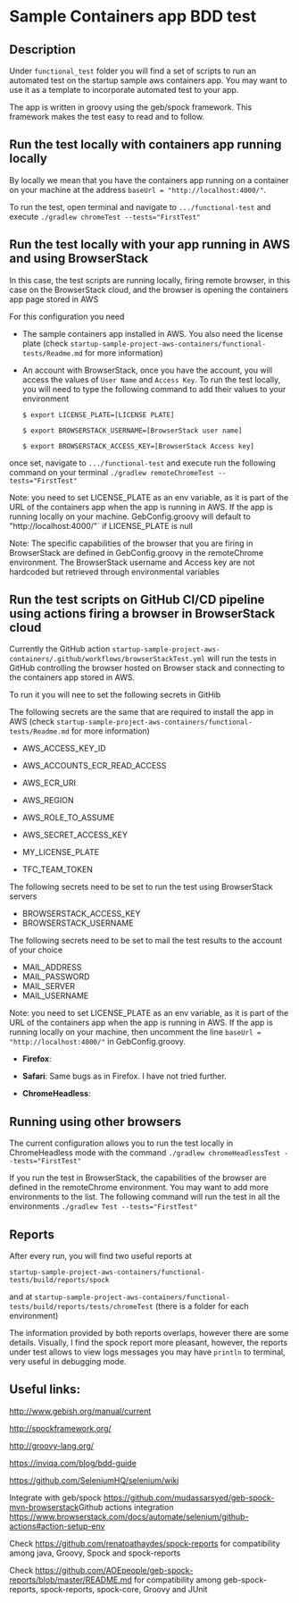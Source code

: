 # Sample Containers app BDD test
## Description
Under `functional_test` folder you will find a set of scripts to run an automated test on the startup sample aws containers app. You may want to use it as a template to incorporate automated test to your app.

The app is written in groovy using the geb/spock framework. This framework makes the test easy to read and to follow.

## Run the test locally with containers app running locally
By locally we mean that you have the containers app running on a container on your machine at the address `baseUrl = "http://localhost:4000/"`.

To run the test, open terminal and navigate to `.../functional-test` and execute 
`./gradlew chromeTest --tests="FirstTest"`


## Run the test locally with your app running in AWS and using BrowserStack
In this case, the test scripts are running locally, firing remote browser, in this case on the BrowserStack cloud, and the browser is opening the containers app page stored in AWS

For this configuration you need 
- The sample containers app installed in AWS. You also need the license plate (check `startup-sample-project-aws-containers/functional-tests/Readme.md` for more information)

- An account with BrowserStack, once you have the account, you will access the values of `User Name` and `Access Key`. To run the test locally, you will need to type the following command to add their values to your environment

  `$ export LICENSE_PLATE=[LICENSE PLATE]`
  
  `$ export BROWSERSTACK_USERNAME=[BrowserStack user name]`
  
  `$ export BROWSERSTACK_ACCESS_KEY=[BrowserStack Access key]`

once set, navigate to `.../functional-test` and execute run the following command on your terminal
`./gradlew remoteChromeTest --tests="FirstTest"`


Note: you need to set LICENSE_PLATE as an env variable, as it is part of the URL of the containers app when the app is running in AWS. If the app is running locally on your machine. GebConfig.groovy will default to "http://localhost:4000/"` if LICENSE_PLATE is null

Note: The specific capabilities of the browser that you are firing in BrowserStack are defined in GebConfig.groovy in the remoteChrome environment. The BrowserStack username and Access key are not hardcoded but retrieved through environmental variables
## Run the test scripts on GitHub CI/CD pipeline using actions firing a browser in BrowserStack cloud 
Currently the GitHub action `startup-sample-project-aws-containers/.github/workflows/browserStackTest.yml` will run the tests in GitHub controlling the browser hosted on Browser stack and connecting to the containers app stored in AWS.

To run it you will nee to set the following secrets in GitHib

The following secrets are the same that are required to install the app in AWS (check `startup-sample-project-aws-containers/functional-tests/Readme.md` for more information)
- AWS_ACCESS_KEY_ID
- AWS_ACCOUNTS_ECR_READ_ACCESS
- AWS_ECR_URI
- AWS_REGION
- AWS_ROLE_TO_ASSUME
- AWS_SECRET_ACCESS_KEY

- MY_LICENSE_PLATE
- TFC_TEAM_TOKEN

The following secrets need to be set to run the test using BrowserStack servers
- BROWSERSTACK_ACCESS_KEY
- BROWSERSTACK_USERNAME

The following secrets need to be set to mail the test results to the account of your choice
- MAIL_ADDRESS
- MAIL_PASSWORD
- MAIL_SERVER
- MAIL_USERNAME


Note: you need to set LICENSE_PLATE as an env variable, as it is part of the URL of the containers app when the app is running in AWS. If the app is running locally on your machine, then uncomment the line `baseUrl = "http://localhost:4000/"` in GebConfig.groovy.


- **Firefox**: 

- **Safari**: Same bugs as in Firefox. I have not tried further.

- **ChromeHeadless**:

## Running using other browsers
The current configuration allows you to run the test locally in ChromeHeadless mode with the command
`./gradlew chromeHeadlessTest --tests="FirstTest"`


If you run the test in BrowserStack, the capabilities of the browser are defined in the remoteChrome environment. You may want to add more environments to the list. The following command will run the test in all the environments 
`./gradlew Test --tests="FirstTest"`

## Reports
After every run, you will find two useful reports at

`startup-sample-project-aws-containers/functional-tests/build/reports/spock`

and at 
`startup-sample-project-aws-containers/functional-tests/build/reports/tests/chromeTest`
(there is a folder for each environment)

The information provided by both reports overlaps, however there are some details. Visually, I find the spock report more pleasant, however, the reports under test allows to view logs messages you may have `println` to terminal, very useful in debugging mode.  

## Useful links:

<http://www.gebish.org/manual/current>

<http://spockframework.org/>

<http://groovy-lang.org/>

<https://inviqa.com/blog/bdd-guide>

<https://github.com/SeleniumHQ/selenium/wiki>


Integrate with geb/spock
https://github.com/mudassarsyed/geb-spock-mvn-browserstack
​
Github actions integration
https://www.browserstack.com/docs/automate/selenium/github-actions#action-setup-env


Check https://github.com/renatoathaydes/spock-reports for compatibility among java, Groovy, Spock and spock-reports

Check https://github.com/AOEpeople/geb-spock-reports/blob/master/README.md for compatibility among geb-spock-reports,	spock-reports,	spock-core,	Groovy and JUnit
